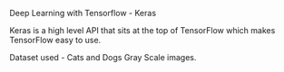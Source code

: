 Deep Learning with Tensorflow - Keras

Keras is a high level API that sits at the top of TensorFlow which makes TensorFlow easy to use.

Dataset used - Cats and Dogs Gray Scale images.
